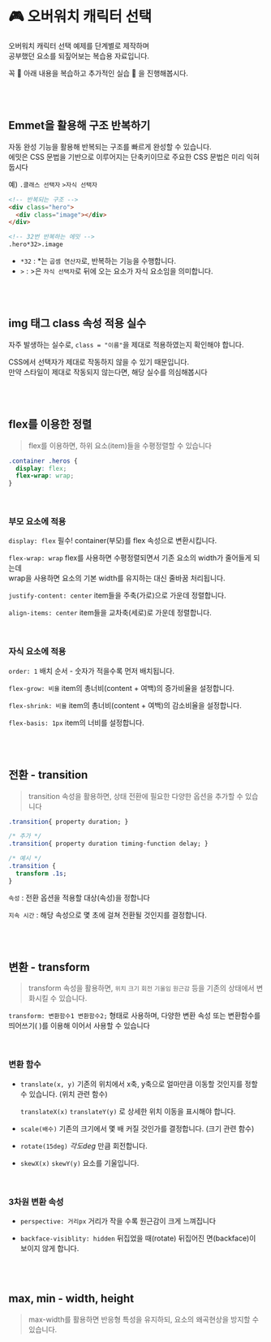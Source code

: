 # 🎮 오버워치 캐릭터 선택

오버워치 캐릭터 선택 예제를 단계별로 제작하며<br>
공부했던 요소를 되짚어보는 복습용 자료입니다.

꼭 🔽 아래 내용을 복습하고 추가적인 실습 🔽 을 진행해봅시다.

<br>
<br>

## Emmet을 활용해 구조 반복하기

자동 완성 기능을 활용해 반복되는 구조를 빠르게 완성할 수 있습니다. <br>
에밋은 CSS 문법을 기반으로 이루어지는 단축키이므로 주요한 CSS 문법은 미리 익혀둡시다

예) `.클래스 선택자` `>자식 선택자`

```html
<!-- 반복되는 구조 -->
<div class="hero">
  <div class="image"></div>
</div>

<!-- 32번 반복하는 에밋 -->
.hero*32>.image
```

- `*32` : *는 `곱셈 연산자`로, 반복하는 기능을 수행합니다. 
- `>` : >은  `자식 선택자`로 뒤에 오는 요소가 자식 요소임을 의미합니다. 

<br>
<br>

## img 태그 class 속성 적용 실수

자주 발생하는 실수로, `class = "이름"`을 제대로 적용하였는지 확인해야 합니다.

CSS에서 선택자가 제대로 작동하지 않을 수 있기 때문입니다. <br>
만약 스타일이 제대로 작동되지 않는다면, 해당 실수를 의심해봅시다

<br>
<br>

## flex를 이용한 정렬

> flex를 이용하면, 하위 요소(item)들을 수평정렬할 수 있습니다 <br>

```css
.container .heros {
  display: flex;
  flex-wrap: wrap;
}
```

<br>

### 부모 요소에 적용

`display: flex` 필수! container(부모)를 flex 속성으로 변환시킵니다. 

`flex-wrap: wrap` flex를 사용하면 수평정렬되면서 기존 요소의 width가 줄어들게 되는데<br>
wrap을 사용하면 요소의 기본 width를 유지하는 대신 줄바꿈 처리됩니다.

`justify-content: center` item들을 주축(가로)으로 가운데 정렬합니다. 

`align-items: center` item들을 교차축(세로)로 가운데 정렬합니다. 

<br>

### 자식 요소에 적용

`order: 1` 배치 순서 - 숫자가 적을수록 먼저 배치됩니다.

`flex-grow: 비율` item의 총너비(content + 여백)의 증가비율을 설정합니다. 

`flex-shrink: 비율` item의 총너비(content + 여백)의 감소비율을 설정합니다.

`flex-basis: 1px` item의 너비를 설정합니다. 

<br>
<br>

## 전환 - transition

> transition 속성을 활용하면, 상태 전환에 필요한 다양한 옵션을 추가할 수 있습니다


```css
.transition{ property duration; }

/* 추가 */
.transition{ property duration timing-function delay; }

/* 예시 */
.transition {
  transform .1s;
}
```

`속성` : 전환 옵션을 적용할 대상(속성)을 정합니다

`지속 시간` : 해당 속성으로 몇 초에 걸쳐 전환될 것인지를 결정합니다. 

<br>
<br>

## 변환 - transform

> transform 속성을 활용하면, `위치` `크기` `회전` `기울임` `원근감` 등을 기존의 상태에서 변화시킬 수 있습니다. 

`transform: 변환함수1 변환함수2;` 형태로 사용하며, 다양한 변환 속성 또는 변환함수를 띄어쓰기( )를 이용해 이어서 사용할 수 있습니다

<br>

### 변환 함수

- `translate(x, y)` 기존의 위치에서 x축, y축으로 얼마만큼 이동할 것인지를 정할 수 있습니다. (위치 관련 함수)

  `translateX(x)` `translateY(y)` 로 상세한 위치 이동을 표시해야 합니다. 

- `scale(배수)` 기존의 크기에서 몇 배 커질 것인가를 결정합니다. (크기 관련 함수)

- `rotate(15deg)` _각도deg_ 만큼 회전합니다.

- `skewX(x)` `skewY(y)` 요소를 기울입니다.

<br>

### 3차원 변환 속성
- `perspective: 거리px` 거리가 작을 수록 원근감이 크게 느껴집니다

- `backface-visiblity: hidden` 뒤집었을 때(rotate) 뒤집어진 면(backface)이 보이지 않게 합니다. 

<br>
<br>

## max, min - width, height

> max-width를 활용하면 반응형 특성을 유지하되, 요소의 왜곡현상을 방지할 수 있습니다. 